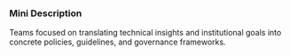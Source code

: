 ### Mini Description

Teams focused on translating technical insights and institutional goals into concrete policies, guidelines, and governance frameworks.
